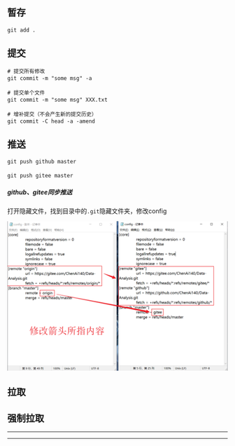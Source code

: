 ## 暂存
```git
git add .
```

## 提交
```git
# 提交所有修改
git commit -m "some msg" -a

# 提交单个文件
git commit -m "some msg" XXX.txt

# 增补提交（不会产生新的提交历史）
git commit -C head -a -amend
```
## 推送
```git
git push github master

git push gitee master
```
##### github、gitee同步推送

打开隐藏文件，找到目录中的`.git`隐藏文件夹，修改config  

![同步推送](./imgs/Git/github_gitee同步推送.png)

## 拉取


## 强制拉取


---
---

